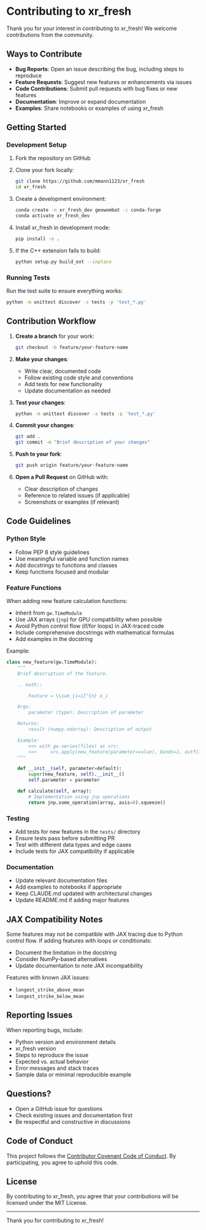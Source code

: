 # Contributing to xr_fresh

Thank you for your interest in contributing to xr_fresh! We welcome contributions from the community.

## Ways to Contribute

- **Bug Reports**: Open an issue describing the bug, including steps to reproduce
- **Feature Requests**: Suggest new features or enhancements via issues
- **Code Contributions**: Submit pull requests with bug fixes or new features
- **Documentation**: Improve or expand documentation
- **Examples**: Share notebooks or examples of using xr_fresh

## Getting Started

### Development Setup

1. Fork the repository on GitHub
2. Clone your fork locally:
   ```bash
   git clone https://github.com/mmann1123/xr_fresh
   cd xr_fresh
   ```

3. Create a development environment:
   ```bash
   conda create -n xr_fresh_dev geowombat -c conda-forge
   conda activate xr_fresh_dev
   ```

4. Install xr_fresh in development mode:
   ```bash
   pip install -e .
   ```

5. If the C++ extension fails to build:
   ```bash
   python setup.py build_ext --inplace
   ```

### Running Tests

Run the test suite to ensure everything works:
```bash
python -m unittest discover -s tests -p 'test_*.py'
```

## Contribution Workflow

1. **Create a branch** for your work:
   ```bash
   git checkout -b feature/your-feature-name
   ```

2. **Make your changes**:
   - Write clear, documented code
   - Follow existing code style and conventions
   - Add tests for new functionality
   - Update documentation as needed

3. **Test your changes**:
   ```bash
   python -m unittest discover -s tests -p 'test_*.py'
   ```

4. **Commit your changes**:
   ```bash
   git add .
   git commit -m "Brief description of your changes"
   ```

5. **Push to your fork**:
   ```bash
   git push origin feature/your-feature-name
   ```

6. **Open a Pull Request** on GitHub with:
   - Clear description of changes
   - Reference to related issues (if applicable)
   - Screenshots or examples (if relevant)

## Code Guidelines

### Python Style
- Follow PEP 8 style guidelines
- Use meaningful variable and function names
- Add docstrings to functions and classes
- Keep functions focused and modular

### Feature Functions
When adding new feature calculation functions:
- Inherit from `gw.TimeModule`
- Use JAX arrays (`jnp`) for GPU compatibility when possible
- Avoid Python control flow (if/for loops) in JAX-traced code
- Include comprehensive docstrings with mathematical formulas
- Add examples in the docstring

Example:
```python
class new_feature(gw.TimeModule):
    """
    Brief description of the feature.

    .. math::

        Feature = \\sum_{i=1}^{n} x_i

    Args:
        parameter (type): Description of parameter

    Returns:
        result (numpy.ndarray): Description of output

    Example:
        >>> with gw.series(files) as src:
        >>>     src.apply(new_feature(parameter=value), bands=1, outfile="output.tif")
    """

    def __init__(self, parameter=default):
        super(new_feature, self).__init__()
        self.parameter = parameter

    def calculate(self, array):
        # Implementation using jnp operations
        return jnp.some_operation(array, axis=0).squeeze()
```

### Testing
- Add tests for new features in the `tests/` directory
- Ensure tests pass before submitting PR
- Test with different data types and edge cases
- Include tests for JAX compatibility if applicable

### Documentation
- Update relevant documentation files
- Add examples to notebooks if appropriate
- Keep CLAUDE.md updated with architectural changes
- Update README.md if adding major features

## JAX Compatibility Notes

Some features may not be compatible with JAX tracing due to Python control flow. If adding features with loops or conditionals:
- Document the limitation in the docstring
- Consider NumPy-based alternatives
- Update documentation to note JAX incompatibility

Features with known JAX issues:
- `longest_strike_above_mean`
- `longest_strike_below_mean`

## Reporting Issues

When reporting bugs, include:
- Python version and environment details
- xr_fresh version
- Steps to reproduce the issue
- Expected vs. actual behavior
- Error messages and stack traces
- Sample data or minimal reproducible example

## Questions?

- Open a GitHub issue for questions
- Check existing issues and documentation first
- Be respectful and constructive in discussions

## Code of Conduct

This project follows the [Contributor Covenant Code of Conduct](CODE_OF_CONDUCT.md). By participating, you agree to uphold this code.

## License

By contributing to xr_fresh, you agree that your contributions will be licensed under the MIT License.

---

Thank you for contributing to xr_fresh!

